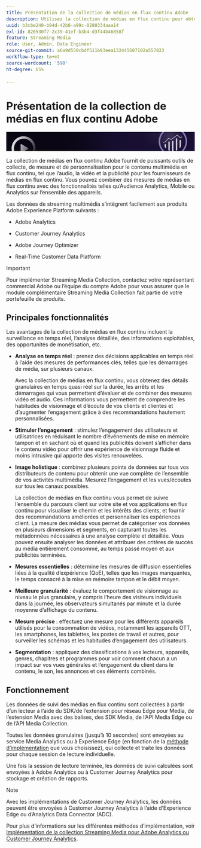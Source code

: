 ```yaml
---
title: Présentation de la collection de médias en flux continu Adobe
description: Utilisez la collection de médias en flux continu pour obtenir un insight puissant pour le contenu, l’audio et les publicités.
uuid: b3cbe240-b94d-42b8-a99c-0280334aaa14
exl-id: 826530f7-2c39-41ef-b3b4-d3f44b46858f
feature: Streaming Media
role: User, Admin, Data Engineer
source-git-commit: a6a9d550cbdf511b93eea132445607102a557823
workflow-type: tm+mt
source-wordcount: '590'
ht-degree: 65%

---
```


# Présentation de la collection de médias en flux continu Adobe

![Bannière](./assets/media_analytics_banner.png)

La collection de médias en flux continu Adobe fournit de puissants outils de collecte, de mesure et de personnalisation pour le contenu multimédia en flux continu, tel que l’audio, la vidéo et la publicité pour les fournisseurs de médias en flux continu. Vous pouvez combiner des mesures de médias en flux continu avec des fonctionnalités telles qu’Audience Analytics, Mobile ou Analytics sur l’ensemble des appareils.

Les données de streaming multimédia s’intègrent facilement aux produits Adobe Experience Platform suivants :

* Adobe Analytics

* Customer Journey Analytics

* Adobe Journey Optimizer

* Real-Time Customer Data Platform

>[!IMPORTANT]
>
>Pour implémenter Streaming Media Collection, contactez votre représentant commercial Adobe ou l’équipe du compte Adobe pour vous assurer que le module complémentaire Streaming Media Collection fait partie de votre portefeuille de produits.

## Principales fonctionnalités

Les avantages de la collection de médias en flux continu incluent la surveillance en temps réel, l’analyse détaillée, des informations exploitables, des opportunités de monétisation, etc.

* **Analyse en temps réel** : prenez des décisions applicables en temps réel à l’aide des mesures de performances clés, telles que les démarrages de média, sur plusieurs canaux.

  Avec la collection de médias en flux continu, vous obtenez des détails granulaires en temps quasi réel sur la durée, les arrêts et les démarrages qui vous permettent d’évaluer et de combiner des mesures vidéo et audio. Ces informations vous permettent de comprendre les habitudes de visionnage et d’écoute de vos clients et clientes et d’augmenter l’engagement grâce à des recommandations hautement personnalisées.

* **Stimuler l’engagement** : stimulez l’engagement des utilisateurs et utilisatrices en réduisant le nombre d’événements de mise en mémoire tampon et en sachant où et quand les publicités doivent s’afficher dans le contenu vidéo pour offrir une expérience de visionnage fluide et moins intrusive qui apporte des visites renouvelées.

* **Image holistique** : combinez plusieurs points de données sur tous vos distributeurs de contenu pour obtenir une vue complète de l’ensemble de vos activités multimédia. Mesurez l’engagement et les vues/écoutes sur tous les canaux possibles.

  La collection de médias en flux continu vous permet de suivre l’ensemble du parcours client sur votre site et vos applications en flux continu pour visualiser le chemin et les intérêts des clients, et fournir des recommandations améliorées et personnaliser les expériences client.  La mesure des médias vous permet de catégoriser vos données en plusieurs dimensions et segments, en capturant toutes les métadonnées nécessaires à une analyse complète et détaillée. Vous pouvez ensuite analyser les données et attribuer des critères de succès au média entièrement consommé, au temps passé moyen et aux publicités terminées.

* **Mesures essentielles** : détermine les mesures de diffusion essentielles liées à la qualité d’expérience (QoE), telles que les images manquantes, le temps consacré à la mise en mémoire tampon et le débit moyen.

* **Meilleure granularité** : évaluez le comportement de visionnage au niveau le plus granulaire, y compris l’heure des visiteurs individuels dans la journée, les observateurs simultanés par minute et la durée moyenne d’affichage du contenu.

* **Mesure précise** : effectuez une mesure pour les différents appareils utilisés pour la consommation de vidéos, notamment les appareils OTT, les smartphones, les tablettes, les postes de travail et autres, pour surveiller les schémas et les habitudes d’engagement des utilisateurs.

* **Segmentation** : appliquez des classifications à vos lecteurs, appareils, genres, chapitres et programmes pour voir comment chacun a un impact sur vos vues générales et l’engagement du client dans le contenu, le son, les annonces et ces éléments combinés.


## Fonctionnement

Les données de suivi des médias en flux continu sont collectées à partir d’un lecteur à l’aide du SDK/de l’extension pour réseau Edge pour Media, de l’extension Media avec des balises, des SDK Media, de l’API Media Edge ou de l’API Media Collection.

Toutes les données granulaires (jusqu’à 10 secondes) sont envoyées au service Media Analytics ou à Experience Edge (en fonction de la [méthode d’implémentation](/help/implementation/overview.md) que vous choisissez), qui collecte et traite les données pour chaque session de lecture individuelle.

Une fois la session de lecture terminée, les données de suivi calculées sont envoyées à Adobe Analytics ou à Customer Journey Analytics pour stockage et création de rapports.

>[!NOTE]
>
>Avec les implémentations de Customer Journey Analytics, les données peuvent être envoyées à Customer Journey Analytics à l’aide d’Experience Edge ou d’Analytics Data Connector (ADC).


Pour plus d’informations sur les différentes méthodes d’implémentation, voir [ Implémentation de la collection Streaming Media pour Adobe Analytics ou Customer Journey Analytics](/help/implementation/overview.md).
